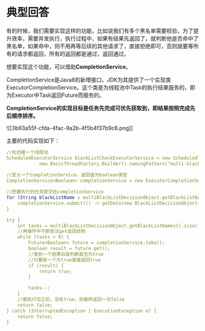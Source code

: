 # 典型回答


有的时候，我们需要实现这样的功能，比如说我们有多个黑名单需要校验，为了提升效率，需要并发执行，执行过程中，如果有结果先返回了，就判断他是否命中了黑名单，如果命中，则不用再等后续的其他请求了，直接拒绝即可，否则就要等所有的请求都返回，所有的返回都是通过，返回通过。



想要实现这个功能，可以借助**CompletionService**。



CompletionService是Java8的新增接口，JDK为其提供了一个实现类ExecutorCompletionService。这个类是为线程池中Task的执行结果服务的，即为Executor中Task返回Future而服务的。



**CompletionService的实现目标是任务先完成可优先获取到，即结果按照完成先后顺序排序。**





![[3b93a55f-cfda-4fac-9a2b-4f5b4f37b9c6.png]]



主要的代码实现如下：



```yaml
//先创建一个线程池
ScheduledExecutorService blackListCheckExecutorService = new ScheduledThreadPoolExecutor(20,
            new BasicThreadFactory.Builder().namingPattern("multi-black-list-decision-%d").build());
            
//定义一个CompletionService，返回值为boolean类型 
CompletionService<Boolean> completionService = new ExecutorCompletionService<>(blackListCheckExecutorService);

//把要执行的任务提交给completionService
for (String blackListName : multiBlackListDecisionObject.getBlackListNames()) {
    completionService.submit(() -> getData(new BlackListDecisionObject(multiBlackListDecisionObject, blackListName)) != null);
}

try {
    int tasks = multiBlackListDecisionObject.getBlackListNames().size();
  	//再循环中不断尝试get返回结构
    while (tasks > 0) {
        Future<Boolean> future = completionService.take();
        boolean result = future.get();
      	//拿到一个结果后就判断是否为true
      	//只要有一个为true直接返回true
        if (result) {
            return true;
        }

        tasks--;
    }
  	//都执行完之后，没有true，则最终返回一次false
    return false;
} catch (InterruptedException | ExecutionException e) {
    return false;
}
```

